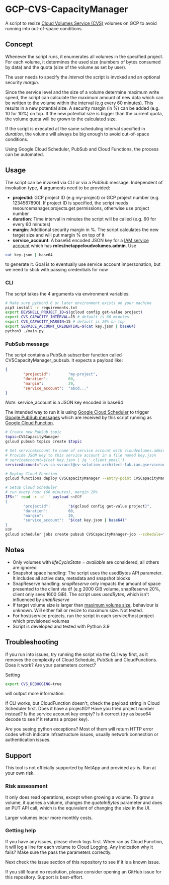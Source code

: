 # GCP-CVS-CapacityManager

A script to resize [Cloud Volumes Service (CVS)](https://cloud.google.com/architecture/partners/netapp-cloud-volumes/overview?hl=en_US) volumes on GCP to avoid running into out-of-space conditions.

## Concept
Whenever the script runs, it enumerates all volumes in the specified project. For each volume, it determines the used size (numbers of bytes consumed by data) and the quota (size of the volume as set by user).

The user  needs to specify the *interval* the script is invoked and an optional security *margin*.

Since the service level and the size of a volume determine maximum write speed, the script can calculate the maximum amount of new data which can be written to the volume within the interval (e.g every 60 minutes). This results in a new potential size. A security margin (in %) can be added (e.g. 10 for 10%) on top. If the new potential size is bigger than the current quota, the volume quota will be grown to the calculated size.

If the script is executed at the same scheduling interval specified in *duration*, the volume will always be big enough to avoid out-of-space conditions.

Using Google Cloud Scheduler, PubSub and Cloud Functions, the process can be automated.

## Usage

The script can be invoked via CLI or via a PubSub message. Independent of invokation type, 4 arguments need to be provided:

* **projectid**: GCP project ID (e.g my-project) or GCP project number (e.g. 1234567890). If project ID is specified, the script needs resourcemanager.projects.get permissions, otherwise use project number
* **duration**: Time interval in minutes the script will be called (e.g. 60 for every 60 minutes)
* **margin**: Additional security margin in %. The script calculates the new target size and will put margin % on top of it
* **service_account**: A base64 encoded JSON key for a [IAM service account](https://cloud.google.com/architecture/partners/netapp-cloud-volumes/api?hl=en_US) which has **roles/netappcloudvolumes.admin**. Use
```bash
cat key.json | base64
```
to generate it. Goal is to eventually use service account impersonation, but we need to stick with passing credentials for now

### CLI
The script takes the 4 arguments via environment variables:

```bash
# Make sure python3.6 or later environment exists on your machine
pip3 install -r requirements.txt
export DEVSHELL_PROJECT_ID=$(gcloud config get-value project)
export CVS_CAPACITY_INTERVAL=15 # default is 60 minutes
export CVS_CAPACITY_MARGIN=15 # default is 20% on top
export SERVICE_ACCOUNT_CREDENTIAL=$(cat key.json | base64)
python3 ./main.py
```

### PubSub message

The script contains a PubSub subscriber function called CVSCapacityManager_pubsub. It expects a payload like:

```json
{
        "projectid":        "my-project",
        "duration":         60,
        "margin":           20,
        "service_account":  "abcd..."
}
```

*Note*: service_account is a JSON key encoded in base64

The intended way to run it is using [Google Cloud Scheduler](https://cloud.google.com/scheduler) to trigger [Google PubSub messages](https://cloud.google.com/pubsub) which are received by this script running as [Google Cloud Function](https://cloud.google.com/functions).

```bash
# Create new PubSub topic
topic=CVSCapacityManager
gcloud pubsub topics create $topic

# Set serviceAccount to name of service account with cloudvolumes.admin permissions (see https://cloud.google.com/architecture/partners/netapp-cloud-volumes/api?hl=en_US). This can later be used for service account impersonation, but is currently defunct.
# Provide JSON key to this service account in a file named key.json
# serviceAccount=$(cat key.json | jq '.client_email')
serviceAccount="cvs-sa-svcacct@cv-solution-architect-lab.iam.gserviceaccount.com"

# Deploy Cloud Function
gcloud functions deploy CVSCapacityManager --entry-point CVSCapacityManager_pubsub --trigger-topic $topic --runtime=python39 --region=europe-west1 --service-account $serviceAccount

# Setup Cloud Scheduler
# run every hour (60 minutes), margin 20%
IFS='' read -r -d '' payload <<EOF
{
        "projectid":        "$(gcloud config get-value project)",
        "duration":         60,
        "margin":           20,
        "service_account":  "$(cat key.json | base64)"
}
EOF
gcloud scheduler jobs create pubsub CVSCapacityManager-job --schedule="0 * * * *" --time-zone="Etc/UTC" --topic=$topic --message-body=$payload
```

## Notes
* Only volumes with *lifeCycleState = available* are considered, all others are ignored
* Snapshot space handling: The script uses the usedBytes API parameter. It includes all active data, metadata and snapshot blocks
* SnapReserve handling: *snapReserve* only impacts the amount of space presented to the client via df (e.g 2000 GiB volume, snapReserve 20%, client only sees 1600 GiB). The script uses *usedBytes*, which isn't influenced by *snapReserve*
* If target volume size is larger than [maximum volume size](https://cloud.google.com/architecture/partners/netapp-cloud-volumes/resource-limits-quotas?hl=en_US), behaviour is unknown. Will either fail or resize to maximum size. Not tested.
* For host/service projects, run the script in each service/host project which provisioned volumes
* Script is developed and tested with Python 3.9

## Troubleshooting
If you run into issues, try running the script via the CLI way first, as it removes the complexity of Cloud Schedule, PubSub and CloudFunctions. Does it work? Are your parameters correct?

Setting 
```bash
export CVS_DEBUGGING=true
```
will output more information.

If CLI works, but CloudFunction doesn't, check the payload string in Cloud Scheduler first. Does it have a projectID? Have you tried project number instead? Is the service account key empty? Is it correct (try as base64 decode to see if it returns a proper key).

Are you seeing python exceptions? Most of them will return HTTP error codes which indicate infrastructure issues, usually network connection or authentication issues.

## Support
This tool is not officially supported by NetApp and provided as-is.
Run at your own risk.

### Risk assessment

It only does read operations, except when growing a volume. To grow a volume, it queries a volume, changes the *quotaInBytes* parameter and does an PUT API call, which is the equivalent of changing the size in the UI.

Larger volumes incur more monthly costs.

### Getting help
If you have any issues, please check logs first. When ran as Cloud Function, it will log a line for each volume to Cloud Logging. Any indication why it fails? Make sure the pass the parameters correctly.

Next check the issue section of this repository to see if it is a known issue.

If you still found no resolution, please consider opening an GitHub issue for this repository. Support is best-effort.
